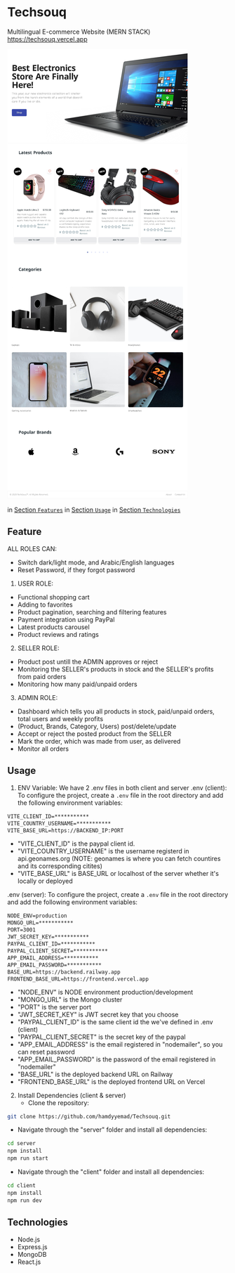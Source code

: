 # Techsouq 
Multilingual E-commerce Website (MERN STACK)
<a> https://techsouq.vercel.app </a>

![screenshot](screenshot.png)

in [Section `Features`](#feature)
in [Section `Usage`](#usage)
in [Section `Technologies`](#Technologies)
  

## Feature
ALL ROLES CAN: 
  - Switch dark/light mode, and Arabic/English languages
  - Reset Password, if they forgot password
1) USER ROLE:
  - Functional shopping cart
  - Adding to favorites
  - Product pagination, searching and filtering features
  - Payment integration using PayPal
  - Latest products carousel
  - Product reviews and ratings
2) SELLER ROLE:
  - Product post untill the ADMIN approves or reject
  - Monitoring the SELLER's products in stock and the SELLER's profits from paid orders
  - Monitoring how many paid/unpaid orders
3) ADMIN ROLE:
  - Dashboard which tells you all products in stock, paid/unpaid orders, total users and weekly profits
  - (Product, Brands, Category, Users) post/delete/update
  - Accept or reject the posted product from the SELLER
  - Mark the order, which was made from user, as delivered
  - Monitor all orders

## Usage
  1) ENV Variable:
    We have 2 .env files in both client and server
    .env (client):
     To configure the project, create a `.env` file in the root directory and add the following environment variables:
```dotenv
VITE_CLIENT_ID=***********
VITE_COUNTRY_USERNAME=***********
VITE_BASE_URL=https://BACKEND_IP:PORT
```
  - "VITE_CLIENT_ID" is the paypal client id.
  - "VITE_COUNTRY_USERNAME" is the username registerd in api.geonames.org (NOTE: geonames is where you can fetch countires and its corresponding citites)
  - "VITE_BASE_URL" is BASE_URL or localhost of the server whether it's locally or deployed

  .env (server):
   To configure the project, create a `.env` file in the root directory and add the following environment variables:
```dotenv
NODE_ENV=production
MONGO_URL=***********
PORT=3001
JWT_SECRET_KEY=***********
PAYPAL_CLIENT_ID=***********
PAYPAL_CLIENT_SECRET=***********
APP_EMAIL_ADDRESS=***********
APP_EMAIL_PASSWORD=***********
BASE_URL=https://backend.railway.app
FRONTEND_BASE_URL=https://frontend.vercel.app
```
  - "NODE_ENV" is NODE environment production/development
  - "MONGO_URL" is the Mongo cluster
  - "PORT" is the server port 
  - "JWT_SECRET_KEY" is JWT secret key that you choose
  - "PAYPAL_CLIENT_ID" is the same client id the we've defined in .env (client)
  - "PAYPAL_CLIENT_SECRET" is the secret key of the paypal
  - "APP_EMAIL_ADDRESS" is the email registered in "nodemailer", so you can reset password
  - "APP_EMAIL_PASSWORD" is the password of the email registered in "nodemailer"
  - "BASE_URL" is the deployed backend URL on Railway
  - "FRONTEND_BASE_URL" is the deployed frontend URL on Vercel

2) Install Dependencies (client & server)
    - Clone the repository:
```bash
git clone https://github.com/hamdyyemad/Techsouq.git
```
   - Navigate through the "server" folder and install all dependencies:
```bash
cd server
npm install
npm run start
```
  - Navigate through the "client" folder and install all dependencies:
```bash
cd client
npm install
npm run dev
```
## Technologies
- Node.js
- Express.js
- MongoDB
- React.js

